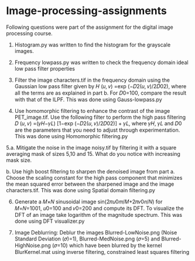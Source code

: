 # Image-processing-assignments
Following questions were part of the assignment for the digital image processing course. 
1. Histogram.py was written to find the histogram for the grayscale images.
2. Frequency lowpass.py was written to check the frequency domain ideal low pass filter properties

3. Filter the image characters.tif in the frequency domain using the Gaussian low pass filter given by
𝐻 (𝑢, 𝑣) =exp (−𝐷2(𝑢, 𝑣)/2𝐷02),
where all the terms are as explained in part b. For 𝐷0=100, compare the result with that of the ILPF. 
This was done using Gauss-lowpass.py

4. Use homomorphic filtering to enhance the contrast of the image PET_image.tif. Use the following
filter to perform the high pass filtering
𝐷 (𝑢, 𝑣) =(𝛾𝐻−𝛾𝐿) [1−exp (−𝐷2(𝑢, 𝑣)/2𝐷02)] + 𝛾𝐿,
where 𝛾𝐻, 𝛾𝐿 and 𝐷0 are the parameters that you need to adjust through experimentation. 
This was done using Homomorphic filtering.py

5.a. Mitigate the noise in the image noisy.tif by filtering it with a square averaging mask of
sizes 5,10 and 15. What do you notice with increasing mask size.

b. Use high boost filtering to sharpen the denoised image from part a. Choose the scaling
constant for the high pass component that minimizes the mean squared error between the
sharpened image and the image characters.tif.
This was done using Spatial domain filtering.py

6. Generate a 𝑀×𝑁 sinusoidal image sin(2𝜋𝑢0𝑚/𝑀+2𝜋𝑣0𝑛/𝑁) for 𝑀=𝑁=1001, 𝑢0=100
and 𝑣0=200 and compute its DFT. To visualize the DFT of an image take logarithm of the
magnitude spectrum. This was done using DFT visualizer.py

7. Image Deblurring: Deblur the images Blurred-LowNoise.png (Noise Standard Deviation (𝜎)=1),
Blurred-MedNoise.png (𝜎=5) and Blurred-HighNoise.png (𝜎=10) which have been blurred by the
kernel BlurKernel.mat using inverse filtering, constrained least squares filtering
